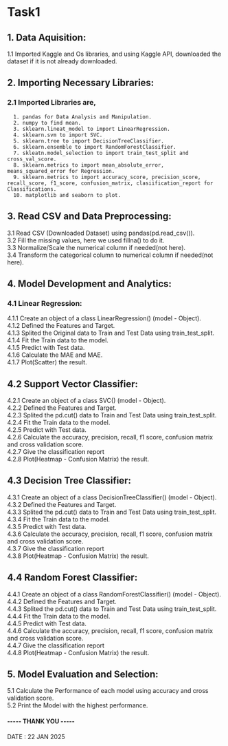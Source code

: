 # Task1

## 1. Data Aquisition:  
  1.1 Imported Kaggle and Os libraries, and using Kaggle API, downloaded the dataset if it is not already downloaded.  

## 2. Importing Necessary Libraries:
  ### 2.1 Imported Libraries are,
      1. pandas for Data Analysis and Manipulation.  
      2. numpy to find mean.  
      3. sklearn.lineat_model to import LinearRegression.  
      4. sklearn.svm to import SVC.  
      5. sklearn.tree to import DecisionTreeClassifier.  
      6. sklearn.ensemble to import RandomForestClassifier.  
      7. skleatn.model_selection to import train_test_split and cross_val_score.  
      8. sklearn.metrics to import mean_absolute_error, means_squared_error for Regression.  
      9. sklearn.metrics to import accuracy_score, precision_score, recall_score, f1_score, confusion_matrix, clasiification_report for Classifications.  
      10. matplotlib and seaborn to plot.  

## 3. Read CSV and Data Preprocessing:
3.1 Read CSV (Downloaded Dataset) using pandas(pd.read_csv()).  
3.2 Fill the missing values, here we used fillna() to do it.  
3.3 Normalize/Scale the numerical column if needed(not here).  
3.4 Transform the categorical column to numerical column if needed(not here).  

## 4. Model Development and Analytics:
### 4.1 Linear Regression:
4.1.1 Create an object of a class LinearRegression() (model - Object).  
4.1.2 Defined the Features and Target.  
4.1.3 Splited the Original data to Train and Test Data using train_test_split.  
4.1.4 Fit the Train data to the model.  
4.1.5 Predict with Test data.  
4.1.6 Calculate the MAE and MAE.  
4.1.7 Plot(Scatter) the result.  

## 4.2 Support Vector Classifier:
4.2.1 Create an object of a class SVC() (model - Object).  
4.2.2 Defined the Features and Target.  
4.2.3 Splited the pd.cut() data to Train and Test Data using train_test_split.  
4.2.4 Fit the Train data to the model.  
4.2.5 Predict with Test data.  
4.2.6 Calculate the accuracy, precision, recall, f1 score, confusion matrix and cross validation score.  
4.2.7 Give the classification report  
4.2.8 Plot(Heatmap - Confusion Matrix) the result.  

## 4.3 Decision Tree Classifier:  
4.3.1 Create an object of a class DecisionTreeClassifier() (model - Object).  
4.3.2 Defined the Features and Target.  
4.3.3 Splited the pd.cut() data to Train and Test Data using train_test_split.  
4.3.4 Fit the Train data to the model.  
4.3.5 Predict with Test data.  
4.3.6 Calculate the accuracy, precision, recall, f1 score, confusion matrix and cross validation score.  
4.3.7 Give the classification report  
4.3.8 Plot(Heatmap - Confusion Matrix) the result.  

## 4.4 Random Forest Classifier:
4.4.1 Create an object of a class RandomForestClassifier() (model - Object).  
4.4.2 Defined the Features and Target.  
4.4.3 Splited the pd.cut() data to Train and Test Data using train_test_split.  
4.4.4 Fit the Train data to the model.  
4.4.5 Predict with Test data.  
4.4.6 Calculate the accuracy, precision, recall, f1 score, confusion matrix and cross validation score.  
4.4.7 Give the classification report  
4.4.8 Plot(Heatmap - Confusion Matrix) the result.  

## 5. Model Evaluation and Selection:
5.1 Calculate the Performance of each model using accuracy and cross validation score.  
5.2 Print the Model with the highest performance.

#### ----- THANK YOU -----     
DATE : 22 JAN 2025
